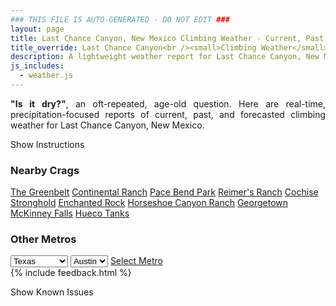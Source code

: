```yaml
---
### THIS FILE IS AUTO-GENERATED - DO NOT EDIT ###
layout: page
title: Last Chance Canyon, New Mexico Climbing Weather - Current, Past, and Forecasted Report
title_override: Last Chance Canyon<br /><small>Climbing Weather</small>
description: A lightweight weather report for Last Chance Canyon, New Mexico. Optimized for slow internet connections.
js_includes:
  - weather.js
---
```


<section class="measure center lh-copy f5-ns f6 ph2 mv4" style="text-align: justify;">
<strong>"Is it dry?"</strong>, an oft-repeated, age-old question. Here are real-time,
precipitation-focused reports of current, past, and forecasted climbing weather for Last Chance Canyon, New Mexico.
</section>

<p id="settings-toggle" class="mw5 b center tc hover-light-red black-70 pointer">Show Instructions</p>
<section id="settings" class="overflow-hidden" style="display:none;">
    <div class="mv2 ph2 center">
        <div class="fn f6 tc pv2">
            <p class="measure lh-copy center"><strong>Show/hide hourly forecasts</strong> by clicking the desired day.</p>
            <hr class="mw5 p0 mv2 o-60 b0 bt b--light-red light-red bg-light-red">
            <p class="measure lh-copy center"><strong>Current and Past conditions</strong> are measured by the nearest weather station. <strong>Forecast conditions</strong> are calculated and polled separately.</p>
            <hr class="mw5 p0 mv2 o-60 b0 bt b--light-red light-red bg-light-red">
            <p class="measure lh-copy center"><strong>Having issues?</strong> Try <a id="clear-cache" class="no-underline relative fancy-link light-red hover-light-red" href="#">clearing the local cache</a>.</p>
            <hr class="mw5 p0 mv2 o-60 b0 bt b--light-red light-red bg-light-red">
            <p class="measure lh-copy center">Weather data sourced from <a class="no-underline fancy-link relative light-red" target="_blank" href="https://www.weather.gov/documentation/services-web-api">weather.gov</a>.</p>
        </div>
    </div>
</section>
<section id="weather" data-crag="last-chance-canyon-new-mexico" class="mv4-ns mv3 ph2 center"></section>
<section id="nearby" class="tc lh-copy">
  <h3>Nearby Crags</h3>
<a class="nowrap no-underline fancy-link relative light-red mh3" href="/crags/the-greenbelt-texas-weather.html">The Greenbelt</a>
<a class="nowrap no-underline fancy-link relative light-red mh3" href="/crags/continental-ranch-texas-weather.html">Continental Ranch</a>
<a class="nowrap no-underline fancy-link relative light-red mh3" href="/crags/pace-bend-park-texas-weather.html">Pace Bend Park</a>
<a class="nowrap no-underline fancy-link relative light-red mh3" href="/crags/reimers-ranch-texas-weather.html">Reimer's Ranch</a>
<a class="nowrap no-underline fancy-link relative light-red mh3" href="/crags/cochise-stronghold-arizona-weather.html">Cochise Stronghold</a>
<a class="nowrap no-underline fancy-link relative light-red mh3" href="/crags/enchanted-rock-texas-weather.html">Enchanted Rock</a>
<a class="nowrap no-underline fancy-link relative light-red mh3" href="/crags/horseshoe-canyon-ranch-arkansas-weather.html">Horseshoe Canyon Ranch</a>
<a class="nowrap no-underline fancy-link relative light-red mh3" href="/crags/georgetown-texas-weather.html">Georgetown</a>
<a class="nowrap no-underline fancy-link relative light-red mh3" href="/crags/mckinney-falls-texas-weather.html">McKinney Falls</a>
<a class="nowrap no-underline fancy-link relative light-red mh3" href="/crags/hueco-tanks-texas-weather.html">Hueco Tanks</a>
</section>
<section id="nearby" class="tc lh-copy">
  <h3>Other Metros</h3>
  <select class="ma1 bg-near-white pa2" id="stateSel">
    <option value="Texas" selected>Texas</option>
    <option value="Washington">Washington</option>
    <option value="Colorado">Colorado</option>
    <option value="Tennessee">Tennessee</option>
    <option value="Utah">Utah</option>
    <option value="California">California</option>
  </select>
  <select class="ma1 bg-near-white pa2" id="citySel">
    <option value="Austin" selected>Austin</option>
  </select>
  <a id="selectMetro" class="f6 link dim ph3 pv2 ma1 dib white bg-light-red" href="/crags/austin-texas-weather.html">Select Metro</a>
  <script>
    var states = [];
    states["Texas"] = "Austin"
    states["Washington"] = "Seattle"
    states["Colorado"] = "Denver"
    states["Tennessee"] = "Nashville"
    states["Utah"] = "Salt Lake City"
    states["California"] = "San Francisco|Los Angeles"
  </script>
</section>
{% include feedback.html %}
<p id="issues-toggle" class="mw5 b center tc hover-light-red black-70 pointer">Show Known Issues</p>
<section id="issues" class="overflow-hidden tc f6">
</section>

<script>
  var weekly_MAF_16_149 = {"updated":"2021-06-16T07:12:54+00:00","units":"us","forecastGenerator":"BaselineForecastGenerator","generatedAt":"2021-06-16T08:46:06+00:00","updateTime":"2021-06-16T07:12:54+00:00","validTimes":"2021-06-16T01:00:00+00:00/P8DT6H","elevation":{"value":1432.8648,"unitCode":"unit:m"},"periods":[{"number":1,"name":"Overnight","startTime":"2021-06-16T02:00:00-06:00","endTime":"2021-06-16T06:00:00-06:00","isDaytime":false,"temperature":69,"temperatureUnit":"F","temperatureTrend":null,"windSpeed":"3 to 7 mph","windDirection":"SE","icon":"https://api.weather.gov/icons/land/night/few?size=medium","shortForecast":"Mostly Clear","detailedForecast":"Mostly clear, with a low around 69. Southeast wind 3 to 7 mph."},{"number":2,"name":"Wednesday","startTime":"2021-06-16T06:00:00-06:00","endTime":"2021-06-16T18:00:00-06:00","isDaytime":true,"temperature":94,"temperatureUnit":"F","temperatureTrend":null,"windSpeed":"5 to 15 mph","windDirection":"ENE","icon":"https://api.weather.gov/icons/land/day/skc?size=medium","shortForecast":"Sunny","detailedForecast":"Sunny, with a high near 94. East northeast wind 5 to 15 mph, with gusts as high as 21 mph."},{"number":3,"name":"Wednesday Night","startTime":"2021-06-16T18:00:00-06:00","endTime":"2021-06-17T06:00:00-06:00","isDaytime":false,"temperature":68,"temperatureUnit":"F","temperatureTrend":null,"windSpeed":"8 to 15 mph","windDirection":"E","icon":"https://api.weather.gov/icons/land/night/few?size=medium","shortForecast":"Mostly Clear","detailedForecast":"Mostly clear, with a low around 68. East wind 8 to 15 mph, with gusts as high as 21 mph."},{"number":4,"name":"Thursday","startTime":"2021-06-17T06:00:00-06:00","endTime":"2021-06-17T18:00:00-06:00","isDaytime":true,"temperature":94,"temperatureUnit":"F","temperatureTrend":null,"windSpeed":"6 to 15 mph","windDirection":"E","icon":"https://api.weather.gov/icons/land/day/skc?size=medium","shortForecast":"Sunny","detailedForecast":"Sunny, with a high near 94. East wind 6 to 15 mph, with gusts as high as 21 mph."},{"number":5,"name":"Thursday Night","startTime":"2021-06-17T18:00:00-06:00","endTime":"2021-06-18T06:00:00-06:00","isDaytime":false,"temperature":68,"temperatureUnit":"F","temperatureTrend":null,"windSpeed":"5 to 15 mph","windDirection":"ESE","icon":"https://api.weather.gov/icons/land/night/skc?size=medium","shortForecast":"Clear","detailedForecast":"Clear, with a low around 68. East southeast wind 5 to 15 mph, with gusts as high as 21 mph."},{"number":6,"name":"Friday","startTime":"2021-06-18T06:00:00-06:00","endTime":"2021-06-18T18:00:00-06:00","isDaytime":true,"temperature":97,"temperatureUnit":"F","temperatureTrend":null,"windSpeed":"6 to 13 mph","windDirection":"SSE","icon":"https://api.weather.gov/icons/land/day/skc?size=medium","shortForecast":"Sunny","detailedForecast":"Sunny, with a high near 97. South southeast wind 6 to 13 mph, with gusts as high as 18 mph."},{"number":7,"name":"Friday Night","startTime":"2021-06-18T18:00:00-06:00","endTime":"2021-06-19T06:00:00-06:00","isDaytime":false,"temperature":69,"temperatureUnit":"F","temperatureTrend":null,"windSpeed":"13 mph","windDirection":"SSE","icon":"https://api.weather.gov/icons/land/night/skc?size=medium","shortForecast":"Clear","detailedForecast":"Clear, with a low around 69. South southeast wind around 13 mph, with gusts as high as 18 mph."},{"number":8,"name":"Saturday","startTime":"2021-06-19T06:00:00-06:00","endTime":"2021-06-19T18:00:00-06:00","isDaytime":true,"temperature":97,"temperatureUnit":"F","temperatureTrend":null,"windSpeed":"9 to 13 mph","windDirection":"S","icon":"https://api.weather.gov/icons/land/day/skc?size=medium","shortForecast":"Sunny","detailedForecast":"Sunny, with a high near 97. South wind 9 to 13 mph."},{"number":9,"name":"Saturday Night","startTime":"2021-06-19T18:00:00-06:00","endTime":"2021-06-20T06:00:00-06:00","isDaytime":false,"temperature":72,"temperatureUnit":"F","temperatureTrend":null,"windSpeed":"6 to 12 mph","windDirection":"SSE","icon":"https://api.weather.gov/icons/land/night/few?size=medium","shortForecast":"Mostly Clear","detailedForecast":"Mostly clear, with a low around 72. South southeast wind 6 to 12 mph."},{"number":10,"name":"Sunday","startTime":"2021-06-20T06:00:00-06:00","endTime":"2021-06-20T18:00:00-06:00","isDaytime":true,"temperature":102,"temperatureUnit":"F","temperatureTrend":null,"windSpeed":"6 to 12 mph","windDirection":"WSW","icon":"https://api.weather.gov/icons/land/day/hot?size=medium","shortForecast":"Sunny","detailedForecast":"Sunny, with a high near 102."},{"number":11,"name":"Sunday Night","startTime":"2021-06-20T18:00:00-06:00","endTime":"2021-06-21T06:00:00-06:00","isDaytime":false,"temperature":73,"temperatureUnit":"F","temperatureTrend":null,"windSpeed":"7 to 12 mph","windDirection":"W","icon":"https://api.weather.gov/icons/land/night/sct?size=medium","shortForecast":"Partly Cloudy","detailedForecast":"Partly cloudy, with a low around 73."},{"number":12,"name":"Monday","startTime":"2021-06-21T06:00:00-06:00","endTime":"2021-06-21T18:00:00-06:00","isDaytime":true,"temperature":98,"temperatureUnit":"F","temperatureTrend":null,"windSpeed":"8 to 13 mph","windDirection":"NNE","icon":"https://api.weather.gov/icons/land/day/few?size=medium","shortForecast":"Sunny","detailedForecast":"Sunny, with a high near 98."},{"number":13,"name":"Monday Night","startTime":"2021-06-21T18:00:00-06:00","endTime":"2021-06-22T06:00:00-06:00","isDaytime":false,"temperature":70,"temperatureUnit":"F","temperatureTrend":null,"windSpeed":"8 to 13 mph","windDirection":"E","icon":"https://api.weather.gov/icons/land/night/tsra_hi,20?size=medium","shortForecast":"Slight Chance Showers And Thunderstorms","detailedForecast":"A slight chance of showers and thunderstorms. Partly cloudy, with a low around 70. Chance of precipitation is 20%."},{"number":14,"name":"Tuesday","startTime":"2021-06-22T06:00:00-06:00","endTime":"2021-06-22T18:00:00-06:00","isDaytime":true,"temperature":94,"temperatureUnit":"F","temperatureTrend":null,"windSpeed":"6 to 10 mph","windDirection":"ESE","icon":"https://api.weather.gov/icons/land/day/sct/tsra_hi,20?size=medium","shortForecast":"Mostly Sunny then Slight Chance Showers And Thunderstorms","detailedForecast":"A slight chance of showers and thunderstorms after noon. Mostly sunny, with a high near 94. Chance of precipitation is 20%."}]}
  var hourly_MAF_16_149 = {"@context":["https://geojson.org/geojson-ld/geojson-context.jsonld",{"@version":"1.1","wx":"https://api.weather.gov/ontology#","geo":"http://www.opengis.net/ont/geosparql#","unit":"http://codes.wmo.int/common/unit/","@vocab":"https://api.weather.gov/ontology#"}],"type":"Feature","geometry":{"type":"Polygon","coordinates":[[[-104.959325,32.2429823],[-104.9573598,32.2203925],[-104.93070320000001,32.222049600000005],[-104.93266310000001,32.244639600000006],[-104.959325,32.2429823]]]},"properties":{"updated":"2021-06-16T07:12:54+00:00","units":"us","forecastGenerator":"HourlyForecastGenerator","generatedAt":"2021-06-16T08:46:07+00:00","updateTime":"2021-06-16T07:12:54+00:00","validTimes":"2021-06-16T01:00:00+00:00/P8DT6H","elevation":{"value":1432.8648,"unitCode":"unit:m"},"periods":[{"number":1,"name":"","startTime":"2021-06-16T02:00:00-06:00","endTime":"2021-06-16T03:00:00-06:00","isDaytime":false,"temperature":73,"temperatureUnit":"F","temperatureTrend":null,"windSpeed":"7 mph","windDirection":"SE","icon":"https://api.weather.gov/icons/land/night/few?size=small","shortForecast":"Mostly Clear","detailedForecast":""},{"number":2,"name":"","startTime":"2021-06-16T03:00:00-06:00","endTime":"2021-06-16T04:00:00-06:00","isDaytime":false,"temperature":72,"temperatureUnit":"F","temperatureTrend":null,"windSpeed":"6 mph","windDirection":"SE","icon":"https://api.weather.gov/icons/land/night/skc?size=small","shortForecast":"Clear","detailedForecast":""},{"number":3,"name":"","startTime":"2021-06-16T04:00:00-06:00","endTime":"2021-06-16T05:00:00-06:00","isDaytime":false,"temperature":71,"temperatureUnit":"F","temperatureTrend":null,"windSpeed":"6 mph","windDirection":"SE","icon":"https://api.weather.gov/icons/land/night/few?size=small","shortForecast":"Mostly Clear","detailedForecast":""},{"number":4,"name":"","startTime":"2021-06-16T05:00:00-06:00","endTime":"2021-06-16T06:00:00-06:00","isDaytime":false,"temperature":70,"temperatureUnit":"F","temperatureTrend":null,"windSpeed":"3 mph","windDirection":"SSE","icon":"https://api.weather.gov/icons/land/night/skc?size=small","shortForecast":"Clear","detailedForecast":""},{"number":5,"name":"","startTime":"2021-06-16T06:00:00-06:00","endTime":"2021-06-16T07:00:00-06:00","isDaytime":true,"temperature":69,"temperatureUnit":"F","temperatureTrend":null,"windSpeed":"8 mph","windDirection":"ESE","icon":"https://api.weather.gov/icons/land/day/skc?size=small","shortForecast":"Sunny","detailedForecast":""},{"number":6,"name":"","startTime":"2021-06-16T07:00:00-06:00","endTime":"2021-06-16T08:00:00-06:00","isDaytime":true,"temperature":72,"temperatureUnit":"F","temperatureTrend":null,"windSpeed":"7 mph","windDirection":"ESE","icon":"https://api.weather.gov/icons/land/day/skc?size=small","shortForecast":"Sunny","detailedForecast":""},{"number":7,"name":"","startTime":"2021-06-16T08:00:00-06:00","endTime":"2021-06-16T09:00:00-06:00","isDaytime":true,"temperature":79,"temperatureUnit":"F","temperatureTrend":null,"windSpeed":"5 mph","windDirection":"ESE","icon":"https://api.weather.gov/icons/land/day/skc?size=small","shortForecast":"Sunny","detailedForecast":""},{"number":8,"name":"","startTime":"2021-06-16T09:00:00-06:00","endTime":"2021-06-16T10:00:00-06:00","isDaytime":true,"temperature":82,"temperatureUnit":"F","temperatureTrend":null,"windSpeed":"5 mph","windDirection":"NE","icon":"https://api.weather.gov/icons/land/day/skc?size=small","shortForecast":"Sunny","detailedForecast":""},{"number":9,"name":"","startTime":"2021-06-16T10:00:00-06:00","endTime":"2021-06-16T11:00:00-06:00","isDaytime":true,"temperature":85,"temperatureUnit":"F","temperatureTrend":null,"windSpeed":"5 mph","windDirection":"NE","icon":"https://api.weather.gov/icons/land/day/skc?size=small","shortForecast":"Sunny","detailedForecast":""},{"number":10,"name":"","startTime":"2021-06-16T11:00:00-06:00","endTime":"2021-06-16T12:00:00-06:00","isDaytime":true,"temperature":87,"temperatureUnit":"F","temperatureTrend":null,"windSpeed":"7 mph","windDirection":"NE","icon":"https://api.weather.gov/icons/land/day/skc?size=small","shortForecast":"Sunny","detailedForecast":""},{"number":11,"name":"","startTime":"2021-06-16T12:00:00-06:00","endTime":"2021-06-16T13:00:00-06:00","isDaytime":true,"temperature":90,"temperatureUnit":"F","temperatureTrend":null,"windSpeed":"9 mph","windDirection":"E","icon":"https://api.weather.gov/icons/land/day/skc?size=small","shortForecast":"Sunny","detailedForecast":""},{"number":12,"name":"","startTime":"2021-06-16T13:00:00-06:00","endTime":"2021-06-16T14:00:00-06:00","isDaytime":true,"temperature":92,"temperatureUnit":"F","temperatureTrend":null,"windSpeed":"10 mph","windDirection":"E","icon":"https://api.weather.gov/icons/land/day/skc?size=small","shortForecast":"Sunny","detailedForecast":""},{"number":13,"name":"","startTime":"2021-06-16T14:00:00-06:00","endTime":"2021-06-16T15:00:00-06:00","isDaytime":true,"temperature":93,"temperatureUnit":"F","temperatureTrend":null,"windSpeed":"12 mph","windDirection":"E","icon":"https://api.weather.gov/icons/land/day/skc?size=small","shortForecast":"Sunny","detailedForecast":""},{"number":14,"name":"","startTime":"2021-06-16T15:00:00-06:00","endTime":"2021-06-16T16:00:00-06:00","isDaytime":true,"temperature":94,"temperatureUnit":"F","temperatureTrend":null,"windSpeed":"13 mph","windDirection":"E","icon":"https://api.weather.gov/icons/land/day/skc?size=small","shortForecast":"Sunny","detailedForecast":""},{"number":15,"name":"","startTime":"2021-06-16T16:00:00-06:00","endTime":"2021-06-16T17:00:00-06:00","isDaytime":true,"temperature":94,"temperatureUnit":"F","temperatureTrend":null,"windSpeed":"14 mph","windDirection":"E","icon":"https://api.weather.gov/icons/land/day/skc?size=small","shortForecast":"Sunny","detailedForecast":""},{"number":16,"name":"","startTime":"2021-06-16T17:00:00-06:00","endTime":"2021-06-16T18:00:00-06:00","isDaytime":true,"temperature":93,"temperatureUnit":"F","temperatureTrend":null,"windSpeed":"15 mph","windDirection":"E","icon":"https://api.weather.gov/icons/land/day/few?size=small","shortForecast":"Sunny","detailedForecast":""},{"number":17,"name":"","startTime":"2021-06-16T18:00:00-06:00","endTime":"2021-06-16T19:00:00-06:00","isDaytime":false,"temperature":92,"temperatureUnit":"F","temperatureTrend":null,"windSpeed":"15 mph","windDirection":"E","icon":"https://api.weather.gov/icons/land/night/few?size=small","shortForecast":"Mostly Clear","detailedForecast":""},{"number":18,"name":"","startTime":"2021-06-16T19:00:00-06:00","endTime":"2021-06-16T20:00:00-06:00","isDaytime":false,"temperature":89,"temperatureUnit":"F","temperatureTrend":null,"windSpeed":"15 mph","windDirection":"E","icon":"https://api.weather.gov/icons/land/night/few?size=small","shortForecast":"Mostly Clear","detailedForecast":""},{"number":19,"name":"","startTime":"2021-06-16T20:00:00-06:00","endTime":"2021-06-16T21:00:00-06:00","isDaytime":false,"temperature":85,"temperatureUnit":"F","temperatureTrend":null,"windSpeed":"13 mph","windDirection":"E","icon":"https://api.weather.gov/icons/land/night/few?size=small","shortForecast":"Mostly Clear","detailedForecast":""},{"number":20,"name":"","startTime":"2021-06-16T21:00:00-06:00","endTime":"2021-06-16T22:00:00-06:00","isDaytime":false,"temperature":82,"temperatureUnit":"F","temperatureTrend":null,"windSpeed":"12 mph","windDirection":"E","icon":"https://api.weather.gov/icons/land/night/few?size=small","shortForecast":"Mostly Clear","detailedForecast":""},{"number":21,"name":"","startTime":"2021-06-16T22:00:00-06:00","endTime":"2021-06-16T23:00:00-06:00","isDaytime":false,"temperature":80,"temperatureUnit":"F","temperatureTrend":null,"windSpeed":"12 mph","windDirection":"E","icon":"https://api.weather.gov/icons/land/night/few?size=small","shortForecast":"Mostly Clear","detailedForecast":""},{"number":22,"name":"","startTime":"2021-06-16T23:00:00-06:00","endTime":"2021-06-17T00:00:00-06:00","isDaytime":false,"temperature":79,"temperatureUnit":"F","temperatureTrend":null,"windSpeed":"12 mph","windDirection":"E","icon":"https://api.weather.gov/icons/land/night/few?size=small","shortForecast":"Mostly Clear","detailedForecast":""},{"number":23,"name":"","startTime":"2021-06-17T00:00:00-06:00","endTime":"2021-06-17T01:00:00-06:00","isDaytime":false,"temperature":77,"temperatureUnit":"F","temperatureTrend":null,"windSpeed":"12 mph","windDirection":"E","icon":"https://api.weather.gov/icons/land/night/skc?size=small","shortForecast":"Clear","detailedForecast":""},{"number":24,"name":"","startTime":"2021-06-17T01:00:00-06:00","endTime":"2021-06-17T02:00:00-06:00","isDaytime":false,"temperature":74,"temperatureUnit":"F","temperatureTrend":null,"windSpeed":"10 mph","windDirection":"E","icon":"https://api.weather.gov/icons/land/night/skc?size=small","shortForecast":"Clear","detailedForecast":""},{"number":25,"name":"","startTime":"2021-06-17T02:00:00-06:00","endTime":"2021-06-17T03:00:00-06:00","isDaytime":false,"temperature":73,"temperatureUnit":"F","temperatureTrend":null,"windSpeed":"9 mph","windDirection":"E","icon":"https://api.weather.gov/icons/land/night/skc?size=small","shortForecast":"Clear","detailedForecast":""},{"number":26,"name":"","startTime":"2021-06-17T03:00:00-06:00","endTime":"2021-06-17T04:00:00-06:00","isDaytime":false,"temperature":71,"temperatureUnit":"F","temperatureTrend":null,"windSpeed":"8 mph","windDirection":"E","icon":"https://api.weather.gov/icons/land/night/skc?size=small","shortForecast":"Clear","detailedForecast":""},{"number":27,"name":"","startTime":"2021-06-17T04:00:00-06:00","endTime":"2021-06-17T05:00:00-06:00","isDaytime":false,"temperature":70,"temperatureUnit":"F","temperatureTrend":null,"windSpeed":"8 mph","windDirection":"E","icon":"https://api.weather.gov/icons/land/night/skc?size=small","shortForecast":"Clear","detailedForecast":""},{"number":28,"name":"","startTime":"2021-06-17T05:00:00-06:00","endTime":"2021-06-17T06:00:00-06:00","isDaytime":false,"temperature":69,"temperatureUnit":"F","temperatureTrend":null,"windSpeed":"8 mph","windDirection":"ESE","icon":"https://api.weather.gov/icons/land/night/skc?size=small","shortForecast":"Clear","detailedForecast":""},{"number":29,"name":"","startTime":"2021-06-17T06:00:00-06:00","endTime":"2021-06-17T07:00:00-06:00","isDaytime":true,"temperature":68,"temperatureUnit":"F","temperatureTrend":null,"windSpeed":"9 mph","windDirection":"ESE","icon":"https://api.weather.gov/icons/land/day/skc?size=small","shortForecast":"Sunny","detailedForecast":""},{"number":30,"name":"","startTime":"2021-06-17T07:00:00-06:00","endTime":"2021-06-17T08:00:00-06:00","isDaytime":true,"temperature":70,"temperatureUnit":"F","temperatureTrend":null,"windSpeed":"7 mph","windDirection":"E","icon":"https://api.weather.gov/icons/land/day/skc?size=small","shortForecast":"Sunny","detailedForecast":""},{"number":31,"name":"","startTime":"2021-06-17T08:00:00-06:00","endTime":"2021-06-17T09:00:00-06:00","isDaytime":true,"temperature":76,"temperatureUnit":"F","temperatureTrend":null,"windSpeed":"6 mph","windDirection":"ESE","icon":"https://api.weather.gov/icons/land/day/skc?size=small","shortForecast":"Sunny","detailedForecast":""},{"number":32,"name":"","startTime":"2021-06-17T09:00:00-06:00","endTime":"2021-06-17T10:00:00-06:00","isDaytime":true,"temperature":80,"temperatureUnit":"F","temperatureTrend":null,"windSpeed":"6 mph","windDirection":"ENE","icon":"https://api.weather.gov/icons/land/day/skc?size=small","shortForecast":"Sunny","detailedForecast":""},{"number":33,"name":"","startTime":"2021-06-17T10:00:00-06:00","endTime":"2021-06-17T11:00:00-06:00","isDaytime":true,"temperature":83,"temperatureUnit":"F","temperatureTrend":null,"windSpeed":"7 mph","windDirection":"ENE","icon":"https://api.weather.gov/icons/land/day/skc?size=small","shortForecast":"Sunny","detailedForecast":""},{"number":34,"name":"","startTime":"2021-06-17T11:00:00-06:00","endTime":"2021-06-17T12:00:00-06:00","isDaytime":true,"temperature":86,"temperatureUnit":"F","temperatureTrend":null,"windSpeed":"7 mph","windDirection":"ESE","icon":"https://api.weather.gov/icons/land/day/skc?size=small","shortForecast":"Sunny","detailedForecast":""},{"number":35,"name":"","startTime":"2021-06-17T12:00:00-06:00","endTime":"2021-06-17T13:00:00-06:00","isDaytime":true,"temperature":89,"temperatureUnit":"F","temperatureTrend":null,"windSpeed":"10 mph","windDirection":"ESE","icon":"https://api.weather.gov/icons/land/day/skc?size=small","shortForecast":"Sunny","detailedForecast":""},{"number":36,"name":"","startTime":"2021-06-17T13:00:00-06:00","endTime":"2021-06-17T14:00:00-06:00","isDaytime":true,"temperature":91,"temperatureUnit":"F","temperatureTrend":null,"windSpeed":"12 mph","windDirection":"ESE","icon":"https://api.weather.gov/icons/land/day/skc?size=small","shortForecast":"Sunny","detailedForecast":""},{"number":37,"name":"","startTime":"2021-06-17T14:00:00-06:00","endTime":"2021-06-17T15:00:00-06:00","isDaytime":true,"temperature":93,"temperatureUnit":"F","temperatureTrend":null,"windSpeed":"13 mph","windDirection":"ESE","icon":"https://api.weather.gov/icons/land/day/skc?size=small","shortForecast":"Sunny","detailedForecast":""},{"number":38,"name":"","startTime":"2021-06-17T15:00:00-06:00","endTime":"2021-06-17T16:00:00-06:00","isDaytime":true,"temperature":94,"temperatureUnit":"F","temperatureTrend":null,"windSpeed":"14 mph","windDirection":"ESE","icon":"https://api.weather.gov/icons/land/day/skc?size=small","shortForecast":"Sunny","detailedForecast":""},{"number":39,"name":"","startTime":"2021-06-17T16:00:00-06:00","endTime":"2021-06-17T17:00:00-06:00","isDaytime":true,"temperature":94,"temperatureUnit":"F","temperatureTrend":null,"windSpeed":"14 mph","windDirection":"ESE","icon":"https://api.weather.gov/icons/land/day/skc?size=small","shortForecast":"Sunny","detailedForecast":""},{"number":40,"name":"","startTime":"2021-06-17T17:00:00-06:00","endTime":"2021-06-17T18:00:00-06:00","isDaytime":true,"temperature":93,"temperatureUnit":"F","temperatureTrend":null,"windSpeed":"15 mph","windDirection":"ESE","icon":"https://api.weather.gov/icons/land/day/skc?size=small","shortForecast":"Sunny","detailedForecast":""},{"number":41,"name":"","startTime":"2021-06-17T18:00:00-06:00","endTime":"2021-06-17T19:00:00-06:00","isDaytime":false,"temperature":92,"temperatureUnit":"F","temperatureTrend":null,"windSpeed":"15 mph","windDirection":"ESE","icon":"https://api.weather.gov/icons/land/night/skc?size=small","shortForecast":"Clear","detailedForecast":""},{"number":42,"name":"","startTime":"2021-06-17T19:00:00-06:00","endTime":"2021-06-17T20:00:00-06:00","isDaytime":false,"temperature":88,"temperatureUnit":"F","temperatureTrend":null,"windSpeed":"14 mph","windDirection":"ESE","icon":"https://api.weather.gov/icons/land/night/skc?size=small","shortForecast":"Clear","detailedForecast":""},{"number":43,"name":"","startTime":"2021-06-17T20:00:00-06:00","endTime":"2021-06-17T21:00:00-06:00","isDaytime":false,"temperature":84,"temperatureUnit":"F","temperatureTrend":null,"windSpeed":"13 mph","windDirection":"E","icon":"https://api.weather.gov/icons/land/night/few?size=small","shortForecast":"Mostly Clear","detailedForecast":""},{"number":44,"name":"","startTime":"2021-06-17T21:00:00-06:00","endTime":"2021-06-17T22:00:00-06:00","isDaytime":false,"temperature":81,"temperatureUnit":"F","temperatureTrend":null,"windSpeed":"13 mph","windDirection":"E","icon":"https://api.weather.gov/icons/land/night/skc?size=small","shortForecast":"Clear","detailedForecast":""},{"number":45,"name":"","startTime":"2021-06-17T22:00:00-06:00","endTime":"2021-06-17T23:00:00-06:00","isDaytime":false,"temperature":79,"temperatureUnit":"F","temperatureTrend":null,"windSpeed":"13 mph","windDirection":"E","icon":"https://api.weather.gov/icons/land/night/skc?size=small","shortForecast":"Clear","detailedForecast":""},{"number":46,"name":"","startTime":"2021-06-17T23:00:00-06:00","endTime":"2021-06-18T00:00:00-06:00","isDaytime":false,"temperature":78,"temperatureUnit":"F","temperatureTrend":null,"windSpeed":"13 mph","windDirection":"E","icon":"https://api.weather.gov/icons/land/night/skc?size=small","shortForecast":"Clear","detailedForecast":""},{"number":47,"name":"","startTime":"2021-06-18T00:00:00-06:00","endTime":"2021-06-18T01:00:00-06:00","isDaytime":false,"temperature":77,"temperatureUnit":"F","temperatureTrend":null,"windSpeed":"14 mph","windDirection":"E","icon":"https://api.weather.gov/icons/land/night/skc?size=small","shortForecast":"Clear","detailedForecast":""},{"number":48,"name":"","startTime":"2021-06-18T01:00:00-06:00","endTime":"2021-06-18T02:00:00-06:00","isDaytime":false,"temperature":76,"temperatureUnit":"F","temperatureTrend":null,"windSpeed":"14 mph","windDirection":"E","icon":"https://api.weather.gov/icons/land/night/skc?size=small","shortForecast":"Clear","detailedForecast":""},{"number":49,"name":"","startTime":"2021-06-18T02:00:00-06:00","endTime":"2021-06-18T03:00:00-06:00","isDaytime":false,"temperature":74,"temperatureUnit":"F","temperatureTrend":null,"windSpeed":"13 mph","windDirection":"E","icon":"https://api.weather.gov/icons/land/night/skc?size=small","shortForecast":"Clear","detailedForecast":""},{"number":50,"name":"","startTime":"2021-06-18T03:00:00-06:00","endTime":"2021-06-18T04:00:00-06:00","isDaytime":false,"temperature":71,"temperatureUnit":"F","temperatureTrend":null,"windSpeed":"10 mph","windDirection":"E","icon":"https://api.weather.gov/icons/land/night/skc?size=small","shortForecast":"Clear","detailedForecast":""},{"number":51,"name":"","startTime":"2021-06-18T04:00:00-06:00","endTime":"2021-06-18T05:00:00-06:00","isDaytime":false,"temperature":69,"temperatureUnit":"F","temperatureTrend":null,"windSpeed":"6 mph","windDirection":"ESE","icon":"https://api.weather.gov/icons/land/night/skc?size=small","shortForecast":"Clear","detailedForecast":""},{"number":52,"name":"","startTime":"2021-06-18T05:00:00-06:00","endTime":"2021-06-18T06:00:00-06:00","isDaytime":false,"temperature":68,"temperatureUnit":"F","temperatureTrend":null,"windSpeed":"5 mph","windDirection":"S","icon":"https://api.weather.gov/icons/land/night/skc?size=small","shortForecast":"Clear","detailedForecast":""},{"number":53,"name":"","startTime":"2021-06-18T06:00:00-06:00","endTime":"2021-06-18T07:00:00-06:00","isDaytime":true,"temperature":69,"temperatureUnit":"F","temperatureTrend":null,"windSpeed":"9 mph","windDirection":"SW","icon":"https://api.weather.gov/icons/land/day/skc?size=small","shortForecast":"Sunny","detailedForecast":""},{"number":54,"name":"","startTime":"2021-06-18T07:00:00-06:00","endTime":"2021-06-18T08:00:00-06:00","isDaytime":true,"temperature":71,"temperatureUnit":"F","temperatureTrend":null,"windSpeed":"12 mph","windDirection":"SW","icon":"https://api.weather.gov/icons/land/day/skc?size=small","shortForecast":"Sunny","detailedForecast":""},{"number":55,"name":"","startTime":"2021-06-18T08:00:00-06:00","endTime":"2021-06-18T09:00:00-06:00","isDaytime":true,"temperature":76,"temperatureUnit":"F","temperatureTrend":null,"windSpeed":"10 mph","windDirection":"SW","icon":"https://api.weather.gov/icons/land/day/skc?size=small","shortForecast":"Sunny","detailedForecast":""},{"number":56,"name":"","startTime":"2021-06-18T09:00:00-06:00","endTime":"2021-06-18T10:00:00-06:00","isDaytime":true,"temperature":80,"temperatureUnit":"F","temperatureTrend":null,"windSpeed":"9 mph","windDirection":"SSW","icon":"https://api.weather.gov/icons/land/day/skc?size=small","shortForecast":"Sunny","detailedForecast":""},{"number":57,"name":"","startTime":"2021-06-18T10:00:00-06:00","endTime":"2021-06-18T11:00:00-06:00","isDaytime":true,"temperature":84,"temperatureUnit":"F","temperatureTrend":null,"windSpeed":"6 mph","windDirection":"S","icon":"https://api.weather.gov/icons/land/day/skc?size=small","shortForecast":"Sunny","detailedForecast":""},{"number":58,"name":"","startTime":"2021-06-18T11:00:00-06:00","endTime":"2021-06-18T12:00:00-06:00","isDaytime":true,"temperature":88,"temperatureUnit":"F","temperatureTrend":null,"windSpeed":"6 mph","windDirection":"SE","icon":"https://api.weather.gov/icons/land/day/skc?size=small","shortForecast":"Sunny","detailedForecast":""},{"number":59,"name":"","startTime":"2021-06-18T12:00:00-06:00","endTime":"2021-06-18T13:00:00-06:00","isDaytime":true,"temperature":90,"temperatureUnit":"F","temperatureTrend":null,"windSpeed":"8 mph","windDirection":"ESE","icon":"https://api.weather.gov/icons/land/day/skc?size=small","shortForecast":"Sunny","detailedForecast":""},{"number":60,"name":"","startTime":"2021-06-18T13:00:00-06:00","endTime":"2021-06-18T14:00:00-06:00","isDaytime":true,"temperature":93,"temperatureUnit":"F","temperatureTrend":null,"windSpeed":"10 mph","windDirection":"E","icon":"https://api.weather.gov/icons/land/day/skc?size=small","shortForecast":"Sunny","detailedForecast":""},{"number":61,"name":"","startTime":"2021-06-18T14:00:00-06:00","endTime":"2021-06-18T15:00:00-06:00","isDaytime":true,"temperature":95,"temperatureUnit":"F","temperatureTrend":null,"windSpeed":"12 mph","windDirection":"E","icon":"https://api.weather.gov/icons/land/day/skc?size=small","shortForecast":"Sunny","detailedForecast":""},{"number":62,"name":"","startTime":"2021-06-18T15:00:00-06:00","endTime":"2021-06-18T16:00:00-06:00","isDaytime":true,"temperature":96,"temperatureUnit":"F","temperatureTrend":null,"windSpeed":"13 mph","windDirection":"E","icon":"https://api.weather.gov/icons/land/day/skc?size=small","shortForecast":"Sunny","detailedForecast":""},{"number":63,"name":"","startTime":"2021-06-18T16:00:00-06:00","endTime":"2021-06-18T17:00:00-06:00","isDaytime":true,"temperature":97,"temperatureUnit":"F","temperatureTrend":null,"windSpeed":"13 mph","windDirection":"E","icon":"https://api.weather.gov/icons/land/day/skc?size=small","shortForecast":"Sunny","detailedForecast":""},{"number":64,"name":"","startTime":"2021-06-18T17:00:00-06:00","endTime":"2021-06-18T18:00:00-06:00","isDaytime":true,"temperature":96,"temperatureUnit":"F","temperatureTrend":null,"windSpeed":"13 mph","windDirection":"ESE","icon":"https://api.weather.gov/icons/land/day/skc?size=small","shortForecast":"Sunny","detailedForecast":""},{"number":65,"name":"","startTime":"2021-06-18T18:00:00-06:00","endTime":"2021-06-18T19:00:00-06:00","isDaytime":false,"temperature":94,"temperatureUnit":"F","temperatureTrend":null,"windSpeed":"13 mph","windDirection":"ESE","icon":"https://api.weather.gov/icons/land/night/skc?size=small","shortForecast":"Clear","detailedForecast":""},{"number":66,"name":"","startTime":"2021-06-18T19:00:00-06:00","endTime":"2021-06-18T20:00:00-06:00","isDaytime":false,"temperature":91,"temperatureUnit":"F","temperatureTrend":null,"windSpeed":"13 mph","windDirection":"ESE","icon":"https://api.weather.gov/icons/land/night/skc?size=small","shortForecast":"Clear","detailedForecast":""},{"number":67,"name":"","startTime":"2021-06-18T20:00:00-06:00","endTime":"2021-06-18T21:00:00-06:00","isDaytime":false,"temperature":87,"temperatureUnit":"F","temperatureTrend":null,"windSpeed":"12 mph","windDirection":"ESE","icon":"https://api.weather.gov/icons/land/night/skc?size=small","shortForecast":"Clear","detailedForecast":""},{"number":68,"name":"","startTime":"2021-06-18T21:00:00-06:00","endTime":"2021-06-18T22:00:00-06:00","isDaytime":false,"temperature":84,"temperatureUnit":"F","temperatureTrend":null,"windSpeed":"12 mph","windDirection":"SE","icon":"https://api.weather.gov/icons/land/night/few?size=small","shortForecast":"Mostly Clear","detailedForecast":""},{"number":69,"name":"","startTime":"2021-06-18T22:00:00-06:00","endTime":"2021-06-18T23:00:00-06:00","isDaytime":false,"temperature":82,"temperatureUnit":"F","temperatureTrend":null,"windSpeed":"12 mph","windDirection":"SE","icon":"https://api.weather.gov/icons/land/night/skc?size=small","shortForecast":"Clear","detailedForecast":""},{"number":70,"name":"","startTime":"2021-06-18T23:00:00-06:00","endTime":"2021-06-19T00:00:00-06:00","isDaytime":false,"temperature":81,"temperatureUnit":"F","temperatureTrend":null,"windSpeed":"13 mph","windDirection":"SE","icon":"https://api.weather.gov/icons/land/night/skc?size=small","shortForecast":"Clear","detailedForecast":""},{"number":71,"name":"","startTime":"2021-06-19T00:00:00-06:00","endTime":"2021-06-19T01:00:00-06:00","isDaytime":false,"temperature":80,"temperatureUnit":"F","temperatureTrend":null,"windSpeed":"13 mph","windDirection":"SSE","icon":"https://api.weather.gov/icons/land/night/skc?size=small","shortForecast":"Clear","detailedForecast":""},{"number":72,"name":"","startTime":"2021-06-19T01:00:00-06:00","endTime":"2021-06-19T02:00:00-06:00","isDaytime":false,"temperature":78,"temperatureUnit":"F","temperatureTrend":null,"windSpeed":"12 mph","windDirection":"SSE","icon":"https://api.weather.gov/icons/land/night/skc?size=small","shortForecast":"Clear","detailedForecast":""},{"number":73,"name":"","startTime":"2021-06-19T02:00:00-06:00","endTime":"2021-06-19T03:00:00-06:00","isDaytime":false,"temperature":75,"temperatureUnit":"F","temperatureTrend":null,"windSpeed":"12 mph","windDirection":"SSE","icon":"https://api.weather.gov/icons/land/night/skc?size=small","shortForecast":"Clear","detailedForecast":""},{"number":74,"name":"","startTime":"2021-06-19T03:00:00-06:00","endTime":"2021-06-19T04:00:00-06:00","isDaytime":false,"temperature":73,"temperatureUnit":"F","temperatureTrend":null,"windSpeed":"12 mph","windDirection":"S","icon":"https://api.weather.gov/icons/land/night/skc?size=small","shortForecast":"Clear","detailedForecast":""},{"number":75,"name":"","startTime":"2021-06-19T04:00:00-06:00","endTime":"2021-06-19T05:00:00-06:00","isDaytime":false,"temperature":70,"temperatureUnit":"F","temperatureTrend":null,"windSpeed":"12 mph","windDirection":"S","icon":"https://api.weather.gov/icons/land/night/skc?size=small","shortForecast":"Clear","detailedForecast":""},{"number":76,"name":"","startTime":"2021-06-19T05:00:00-06:00","endTime":"2021-06-19T06:00:00-06:00","isDaytime":false,"temperature":69,"temperatureUnit":"F","temperatureTrend":null,"windSpeed":"12 mph","windDirection":"S","icon":"https://api.weather.gov/icons/land/night/skc?size=small","shortForecast":"Clear","detailedForecast":""},{"number":77,"name":"","startTime":"2021-06-19T06:00:00-06:00","endTime":"2021-06-19T07:00:00-06:00","isDaytime":true,"temperature":70,"temperatureUnit":"F","temperatureTrend":null,"windSpeed":"12 mph","windDirection":"SSW","icon":"https://api.weather.gov/icons/land/day/skc?size=small","shortForecast":"Sunny","detailedForecast":""},{"number":78,"name":"","startTime":"2021-06-19T07:00:00-06:00","endTime":"2021-06-19T08:00:00-06:00","isDaytime":true,"temperature":73,"temperatureUnit":"F","temperatureTrend":null,"windSpeed":"13 mph","windDirection":"SSW","icon":"https://api.weather.gov/icons/land/day/skc?size=small","shortForecast":"Sunny","detailedForecast":""},{"number":79,"name":"","startTime":"2021-06-19T08:00:00-06:00","endTime":"2021-06-19T09:00:00-06:00","isDaytime":true,"temperature":77,"temperatureUnit":"F","temperatureTrend":null,"windSpeed":"13 mph","windDirection":"SSW","icon":"https://api.weather.gov/icons/land/day/skc?size=small","shortForecast":"Sunny","detailedForecast":""},{"number":80,"name":"","startTime":"2021-06-19T09:00:00-06:00","endTime":"2021-06-19T10:00:00-06:00","isDaytime":true,"temperature":82,"temperatureUnit":"F","temperatureTrend":null,"windSpeed":"13 mph","windDirection":"S","icon":"https://api.weather.gov/icons/land/day/skc?size=small","shortForecast":"Sunny","detailedForecast":""},{"number":81,"name":"","startTime":"2021-06-19T10:00:00-06:00","endTime":"2021-06-19T11:00:00-06:00","isDaytime":true,"temperature":86,"temperatureUnit":"F","temperatureTrend":null,"windSpeed":"13 mph","windDirection":"S","icon":"https://api.weather.gov/icons/land/day/skc?size=small","shortForecast":"Sunny","detailedForecast":""},{"number":82,"name":"","startTime":"2021-06-19T11:00:00-06:00","endTime":"2021-06-19T12:00:00-06:00","isDaytime":true,"temperature":89,"temperatureUnit":"F","temperatureTrend":null,"windSpeed":"13 mph","windDirection":"S","icon":"https://api.weather.gov/icons/land/day/skc?size=small","shortForecast":"Sunny","detailedForecast":""},{"number":83,"name":"","startTime":"2021-06-19T12:00:00-06:00","endTime":"2021-06-19T13:00:00-06:00","isDaytime":true,"temperature":92,"temperatureUnit":"F","temperatureTrend":null,"windSpeed":"12 mph","windDirection":"S","icon":"https://api.weather.gov/icons/land/day/skc?size=small","shortForecast":"Sunny","detailedForecast":""},{"number":84,"name":"","startTime":"2021-06-19T13:00:00-06:00","endTime":"2021-06-19T14:00:00-06:00","isDaytime":true,"temperature":94,"temperatureUnit":"F","temperatureTrend":null,"windSpeed":"12 mph","windDirection":"SSE","icon":"https://api.weather.gov/icons/land/day/skc?size=small","shortForecast":"Sunny","detailedForecast":""},{"number":85,"name":"","startTime":"2021-06-19T14:00:00-06:00","endTime":"2021-06-19T15:00:00-06:00","isDaytime":true,"temperature":96,"temperatureUnit":"F","temperatureTrend":null,"windSpeed":"10 mph","windDirection":"SSE","icon":"https://api.weather.gov/icons/land/day/skc?size=small","shortForecast":"Sunny","detailedForecast":""},{"number":86,"name":"","startTime":"2021-06-19T15:00:00-06:00","endTime":"2021-06-19T16:00:00-06:00","isDaytime":true,"temperature":97,"temperatureUnit":"F","temperatureTrend":null,"windSpeed":"9 mph","windDirection":"SSE","icon":"https://api.weather.gov/icons/land/day/skc?size=small","shortForecast":"Sunny","detailedForecast":""},{"number":87,"name":"","startTime":"2021-06-19T16:00:00-06:00","endTime":"2021-06-19T17:00:00-06:00","isDaytime":true,"temperature":97,"temperatureUnit":"F","temperatureTrend":null,"windSpeed":"10 mph","windDirection":"SSE","icon":"https://api.weather.gov/icons/land/day/skc?size=small","shortForecast":"Sunny","detailedForecast":""},{"number":88,"name":"","startTime":"2021-06-19T17:00:00-06:00","endTime":"2021-06-19T18:00:00-06:00","isDaytime":true,"temperature":96,"temperatureUnit":"F","temperatureTrend":null,"windSpeed":"10 mph","windDirection":"SSE","icon":"https://api.weather.gov/icons/land/day/skc?size=small","shortForecast":"Sunny","detailedForecast":""},{"number":89,"name":"","startTime":"2021-06-19T18:00:00-06:00","endTime":"2021-06-19T19:00:00-06:00","isDaytime":false,"temperature":95,"temperatureUnit":"F","temperatureTrend":null,"windSpeed":"12 mph","windDirection":"SSE","icon":"https://api.weather.gov/icons/land/night/few?size=small","shortForecast":"Mostly Clear","detailedForecast":""},{"number":90,"name":"","startTime":"2021-06-19T19:00:00-06:00","endTime":"2021-06-19T20:00:00-06:00","isDaytime":false,"temperature":92,"temperatureUnit":"F","temperatureTrend":null,"windSpeed":"12 mph","windDirection":"SSE","icon":"https://api.weather.gov/icons/land/night/few?size=small","shortForecast":"Mostly Clear","detailedForecast":""},{"number":91,"name":"","startTime":"2021-06-19T20:00:00-06:00","endTime":"2021-06-19T21:00:00-06:00","isDaytime":false,"temperature":88,"temperatureUnit":"F","temperatureTrend":null,"windSpeed":"10 mph","windDirection":"SSE","icon":"https://api.weather.gov/icons/land/night/few?size=small","shortForecast":"Mostly Clear","detailedForecast":""},{"number":92,"name":"","startTime":"2021-06-19T21:00:00-06:00","endTime":"2021-06-19T22:00:00-06:00","isDaytime":false,"temperature":85,"temperatureUnit":"F","temperatureTrend":null,"windSpeed":"10 mph","windDirection":"SE","icon":"https://api.weather.gov/icons/land/night/few?size=small","shortForecast":"Mostly Clear","detailedForecast":""},{"number":93,"name":"","startTime":"2021-06-19T22:00:00-06:00","endTime":"2021-06-19T23:00:00-06:00","isDaytime":false,"temperature":83,"temperatureUnit":"F","temperatureTrend":null,"windSpeed":"10 mph","windDirection":"SE","icon":"https://api.weather.gov/icons/land/night/few?size=small","shortForecast":"Mostly Clear","detailedForecast":""},{"number":94,"name":"","startTime":"2021-06-19T23:00:00-06:00","endTime":"2021-06-20T00:00:00-06:00","isDaytime":false,"temperature":81,"temperatureUnit":"F","temperatureTrend":null,"windSpeed":"10 mph","windDirection":"SE","icon":"https://api.weather.gov/icons/land/night/few?size=small","shortForecast":"Mostly Clear","detailedForecast":""},{"number":95,"name":"","startTime":"2021-06-20T00:00:00-06:00","endTime":"2021-06-20T01:00:00-06:00","isDaytime":false,"temperature":79,"temperatureUnit":"F","temperatureTrend":null,"windSpeed":"10 mph","windDirection":"SE","icon":"https://api.weather.gov/icons/land/night/few?size=small","shortForecast":"Mostly Clear","detailedForecast":""},{"number":96,"name":"","startTime":"2021-06-20T01:00:00-06:00","endTime":"2021-06-20T02:00:00-06:00","isDaytime":false,"temperature":78,"temperatureUnit":"F","temperatureTrend":null,"windSpeed":"9 mph","windDirection":"SE","icon":"https://api.weather.gov/icons/land/night/few?size=small","shortForecast":"Mostly Clear","detailedForecast":""},{"number":97,"name":"","startTime":"2021-06-20T02:00:00-06:00","endTime":"2021-06-20T03:00:00-06:00","isDaytime":false,"temperature":76,"temperatureUnit":"F","temperatureTrend":null,"windSpeed":"9 mph","windDirection":"S","icon":"https://api.weather.gov/icons/land/night/few?size=small","shortForecast":"Mostly Clear","detailedForecast":""},{"number":98,"name":"","startTime":"2021-06-20T03:00:00-06:00","endTime":"2021-06-20T04:00:00-06:00","isDaytime":false,"temperature":75,"temperatureUnit":"F","temperatureTrend":null,"windSpeed":"8 mph","windDirection":"S","icon":"https://api.weather.gov/icons/land/night/few?size=small","shortForecast":"Mostly Clear","detailedForecast":""},{"number":99,"name":"","startTime":"2021-06-20T04:00:00-06:00","endTime":"2021-06-20T05:00:00-06:00","isDaytime":false,"temperature":73,"temperatureUnit":"F","temperatureTrend":null,"windSpeed":"7 mph","windDirection":"S","icon":"https://api.weather.gov/icons/land/night/few?size=small","shortForecast":"Mostly Clear","detailedForecast":""},{"number":100,"name":"","startTime":"2021-06-20T05:00:00-06:00","endTime":"2021-06-20T06:00:00-06:00","isDaytime":false,"temperature":72,"temperatureUnit":"F","temperatureTrend":null,"windSpeed":"6 mph","windDirection":"SSW","icon":"https://api.weather.gov/icons/land/night/few?size=small","shortForecast":"Mostly Clear","detailedForecast":""},{"number":101,"name":"","startTime":"2021-06-20T06:00:00-06:00","endTime":"2021-06-20T07:00:00-06:00","isDaytime":true,"temperature":73,"temperatureUnit":"F","temperatureTrend":null,"windSpeed":"6 mph","windDirection":"SW","icon":"https://api.weather.gov/icons/land/day/few?size=small","shortForecast":"Sunny","detailedForecast":""},{"number":102,"name":"","startTime":"2021-06-20T07:00:00-06:00","endTime":"2021-06-20T08:00:00-06:00","isDaytime":true,"temperature":76,"temperatureUnit":"F","temperatureTrend":null,"windSpeed":"7 mph","windDirection":"SW","icon":"https://api.weather.gov/icons/land/day/few?size=small","shortForecast":"Sunny","detailedForecast":""},{"number":103,"name":"","startTime":"2021-06-20T08:00:00-06:00","endTime":"2021-06-20T09:00:00-06:00","isDaytime":true,"temperature":81,"temperatureUnit":"F","temperatureTrend":null,"windSpeed":"8 mph","windDirection":"WSW","icon":"https://api.weather.gov/icons/land/day/few?size=small","shortForecast":"Sunny","detailedForecast":""},{"number":104,"name":"","startTime":"2021-06-20T09:00:00-06:00","endTime":"2021-06-20T10:00:00-06:00","isDaytime":true,"temperature":86,"temperatureUnit":"F","temperatureTrend":null,"windSpeed":"9 mph","windDirection":"WSW","icon":"https://api.weather.gov/icons/land/day/few?size=small","shortForecast":"Sunny","detailedForecast":""},{"number":105,"name":"","startTime":"2021-06-20T10:00:00-06:00","endTime":"2021-06-20T11:00:00-06:00","isDaytime":true,"temperature":90,"temperatureUnit":"F","temperatureTrend":null,"windSpeed":"10 mph","windDirection":"WSW","icon":"https://api.weather.gov/icons/land/day/few?size=small","shortForecast":"Sunny","detailedForecast":""},{"number":106,"name":"","startTime":"2021-06-20T11:00:00-06:00","endTime":"2021-06-20T12:00:00-06:00","isDaytime":true,"temperature":94,"temperatureUnit":"F","temperatureTrend":null,"windSpeed":"10 mph","windDirection":"WSW","icon":"https://api.weather.gov/icons/land/day/few?size=small","shortForecast":"Sunny","detailedForecast":""},{"number":107,"name":"","startTime":"2021-06-20T12:00:00-06:00","endTime":"2021-06-20T13:00:00-06:00","isDaytime":true,"temperature":97,"temperatureUnit":"F","temperatureTrend":null,"windSpeed":"10 mph","windDirection":"WSW","icon":"https://api.weather.gov/icons/land/day/few?size=small","shortForecast":"Sunny","detailedForecast":""},{"number":108,"name":"","startTime":"2021-06-20T13:00:00-06:00","endTime":"2021-06-20T14:00:00-06:00","isDaytime":true,"temperature":99,"temperatureUnit":"F","temperatureTrend":null,"windSpeed":"10 mph","windDirection":"WSW","icon":"https://api.weather.gov/icons/land/day/few?size=small","shortForecast":"Sunny","detailedForecast":""},{"number":109,"name":"","startTime":"2021-06-20T14:00:00-06:00","endTime":"2021-06-20T15:00:00-06:00","isDaytime":true,"temperature":101,"temperatureUnit":"F","temperatureTrend":null,"windSpeed":"10 mph","windDirection":"WSW","icon":"https://api.weather.gov/icons/land/day/hot?size=small","shortForecast":"Sunny","detailedForecast":""},{"number":110,"name":"","startTime":"2021-06-20T15:00:00-06:00","endTime":"2021-06-20T16:00:00-06:00","isDaytime":true,"temperature":102,"temperatureUnit":"F","temperatureTrend":null,"windSpeed":"10 mph","windDirection":"WSW","icon":"https://api.weather.gov/icons/land/day/hot?size=small","shortForecast":"Sunny","detailedForecast":""},{"number":111,"name":"","startTime":"2021-06-20T16:00:00-06:00","endTime":"2021-06-20T17:00:00-06:00","isDaytime":true,"temperature":102,"temperatureUnit":"F","temperatureTrend":null,"windSpeed":"12 mph","windDirection":"W","icon":"https://api.weather.gov/icons/land/day/hot?size=small","shortForecast":"Sunny","detailedForecast":""},{"number":112,"name":"","startTime":"2021-06-20T17:00:00-06:00","endTime":"2021-06-20T18:00:00-06:00","isDaytime":true,"temperature":100,"temperatureUnit":"F","temperatureTrend":null,"windSpeed":"12 mph","windDirection":"W","icon":"https://api.weather.gov/icons/land/day/few?size=small","shortForecast":"Sunny","detailedForecast":""},{"number":113,"name":"","startTime":"2021-06-20T18:00:00-06:00","endTime":"2021-06-20T19:00:00-06:00","isDaytime":false,"temperature":98,"temperatureUnit":"F","temperatureTrend":null,"windSpeed":"12 mph","windDirection":"WNW","icon":"https://api.weather.gov/icons/land/night/sct?size=small","shortForecast":"Partly Cloudy","detailedForecast":""},{"number":114,"name":"","startTime":"2021-06-20T19:00:00-06:00","endTime":"2021-06-20T20:00:00-06:00","isDaytime":false,"temperature":94,"temperatureUnit":"F","temperatureTrend":null,"windSpeed":"10 mph","windDirection":"W","icon":"https://api.weather.gov/icons/land/night/sct?size=small","shortForecast":"Partly Cloudy","detailedForecast":""},{"number":115,"name":"","startTime":"2021-06-20T20:00:00-06:00","endTime":"2021-06-20T21:00:00-06:00","isDaytime":false,"temperature":90,"temperatureUnit":"F","temperatureTrend":null,"windSpeed":"8 mph","windDirection":"W","icon":"https://api.weather.gov/icons/land/night/sct?size=small","shortForecast":"Partly Cloudy","detailedForecast":""},{"number":116,"name":"","startTime":"2021-06-20T21:00:00-06:00","endTime":"2021-06-20T22:00:00-06:00","isDaytime":false,"temperature":87,"temperatureUnit":"F","temperatureTrend":null,"windSpeed":"7 mph","windDirection":"W","icon":"https://api.weather.gov/icons/land/night/sct?size=small","shortForecast":"Partly Cloudy","detailedForecast":""},{"number":117,"name":"","startTime":"2021-06-20T22:00:00-06:00","endTime":"2021-06-20T23:00:00-06:00","isDaytime":false,"temperature":85,"temperatureUnit":"F","temperatureTrend":null,"windSpeed":"7 mph","windDirection":"W","icon":"https://api.weather.gov/icons/land/night/sct?size=small","shortForecast":"Partly Cloudy","detailedForecast":""},{"number":118,"name":"","startTime":"2021-06-20T23:00:00-06:00","endTime":"2021-06-21T00:00:00-06:00","isDaytime":false,"temperature":84,"temperatureUnit":"F","temperatureTrend":null,"windSpeed":"7 mph","windDirection":"W","icon":"https://api.weather.gov/icons/land/night/sct?size=small","shortForecast":"Partly Cloudy","detailedForecast":""},{"number":119,"name":"","startTime":"2021-06-21T00:00:00-06:00","endTime":"2021-06-21T01:00:00-06:00","isDaytime":false,"temperature":83,"temperatureUnit":"F","temperatureTrend":null,"windSpeed":"8 mph","windDirection":"W","icon":"https://api.weather.gov/icons/land/night/sct?size=small","shortForecast":"Partly Cloudy","detailedForecast":""},{"number":120,"name":"","startTime":"2021-06-21T01:00:00-06:00","endTime":"2021-06-21T02:00:00-06:00","isDaytime":false,"temperature":81,"temperatureUnit":"F","temperatureTrend":null,"windSpeed":"8 mph","windDirection":"W","icon":"https://api.weather.gov/icons/land/night/sct?size=small","shortForecast":"Partly Cloudy","detailedForecast":""},{"number":121,"name":"","startTime":"2021-06-21T02:00:00-06:00","endTime":"2021-06-21T03:00:00-06:00","isDaytime":false,"temperature":80,"temperatureUnit":"F","temperatureTrend":null,"windSpeed":"8 mph","windDirection":"W","icon":"https://api.weather.gov/icons/land/night/sct?size=small","shortForecast":"Partly Cloudy","detailedForecast":""},{"number":122,"name":"","startTime":"2021-06-21T03:00:00-06:00","endTime":"2021-06-21T04:00:00-06:00","isDaytime":false,"temperature":77,"temperatureUnit":"F","temperatureTrend":null,"windSpeed":"8 mph","windDirection":"W","icon":"https://api.weather.gov/icons/land/night/sct?size=small","shortForecast":"Partly Cloudy","detailedForecast":""},{"number":123,"name":"","startTime":"2021-06-21T04:00:00-06:00","endTime":"2021-06-21T05:00:00-06:00","isDaytime":false,"temperature":75,"temperatureUnit":"F","temperatureTrend":null,"windSpeed":"8 mph","windDirection":"W","icon":"https://api.weather.gov/icons/land/night/sct?size=small","shortForecast":"Partly Cloudy","detailedForecast":""},{"number":124,"name":"","startTime":"2021-06-21T05:00:00-06:00","endTime":"2021-06-21T06:00:00-06:00","isDaytime":false,"temperature":73,"temperatureUnit":"F","temperatureTrend":null,"windSpeed":"8 mph","windDirection":"WNW","icon":"https://api.weather.gov/icons/land/night/sct?size=small","shortForecast":"Partly Cloudy","detailedForecast":""},{"number":125,"name":"","startTime":"2021-06-21T06:00:00-06:00","endTime":"2021-06-21T07:00:00-06:00","isDaytime":true,"temperature":73,"temperatureUnit":"F","temperatureTrend":null,"windSpeed":"8 mph","windDirection":"NW","icon":"https://api.weather.gov/icons/land/day/few?size=small","shortForecast":"Sunny","detailedForecast":""},{"number":126,"name":"","startTime":"2021-06-21T07:00:00-06:00","endTime":"2021-06-21T08:00:00-06:00","isDaytime":true,"temperature":75,"temperatureUnit":"F","temperatureTrend":null,"windSpeed":"8 mph","windDirection":"NNW","icon":"https://api.weather.gov/icons/land/day/few?size=small","shortForecast":"Sunny","detailedForecast":""},{"number":127,"name":"","startTime":"2021-06-21T08:00:00-06:00","endTime":"2021-06-21T09:00:00-06:00","isDaytime":true,"temperature":79,"temperatureUnit":"F","temperatureTrend":null,"windSpeed":"9 mph","windDirection":"N","icon":"https://api.weather.gov/icons/land/day/few?size=small","shortForecast":"Sunny","detailedForecast":""},{"number":128,"name":"","startTime":"2021-06-21T09:00:00-06:00","endTime":"2021-06-21T10:00:00-06:00","isDaytime":true,"temperature":83,"temperatureUnit":"F","temperatureTrend":null,"windSpeed":"9 mph","windDirection":"N","icon":"https://api.weather.gov/icons/land/day/few?size=small","shortForecast":"Sunny","detailedForecast":""},{"number":129,"name":"","startTime":"2021-06-21T10:00:00-06:00","endTime":"2021-06-21T11:00:00-06:00","isDaytime":true,"temperature":87,"temperatureUnit":"F","temperatureTrend":null,"windSpeed":"10 mph","windDirection":"N","icon":"https://api.weather.gov/icons/land/day/few?size=small","shortForecast":"Sunny","detailedForecast":""},{"number":130,"name":"","startTime":"2021-06-21T11:00:00-06:00","endTime":"2021-06-21T12:00:00-06:00","isDaytime":true,"temperature":91,"temperatureUnit":"F","temperatureTrend":null,"windSpeed":"10 mph","windDirection":"NNE","icon":"https://api.weather.gov/icons/land/day/few?size=small","shortForecast":"Sunny","detailedForecast":""},{"number":131,"name":"","startTime":"2021-06-21T12:00:00-06:00","endTime":"2021-06-21T13:00:00-06:00","isDaytime":true,"temperature":94,"temperatureUnit":"F","temperatureTrend":null,"windSpeed":"12 mph","windDirection":"NNE","icon":"https://api.weather.gov/icons/land/day/few?size=small","shortForecast":"Sunny","detailedForecast":""},{"number":132,"name":"","startTime":"2021-06-21T13:00:00-06:00","endTime":"2021-06-21T14:00:00-06:00","isDaytime":true,"temperature":96,"temperatureUnit":"F","temperatureTrend":null,"windSpeed":"12 mph","windDirection":"NNE","icon":"https://api.weather.gov/icons/land/day/few?size=small","shortForecast":"Sunny","detailedForecast":""},{"number":133,"name":"","startTime":"2021-06-21T14:00:00-06:00","endTime":"2021-06-21T15:00:00-06:00","isDaytime":true,"temperature":97,"temperatureUnit":"F","temperatureTrend":null,"windSpeed":"12 mph","windDirection":"NE","icon":"https://api.weather.gov/icons/land/day/few?size=small","shortForecast":"Sunny","detailedForecast":""},{"number":134,"name":"","startTime":"2021-06-21T15:00:00-06:00","endTime":"2021-06-21T16:00:00-06:00","isDaytime":true,"temperature":98,"temperatureUnit":"F","temperatureTrend":null,"windSpeed":"12 mph","windDirection":"NE","icon":"https://api.weather.gov/icons/land/day/few?size=small","shortForecast":"Sunny","detailedForecast":""},{"number":135,"name":"","startTime":"2021-06-21T16:00:00-06:00","endTime":"2021-06-21T17:00:00-06:00","isDaytime":true,"temperature":98,"temperatureUnit":"F","temperatureTrend":null,"windSpeed":"12 mph","windDirection":"ENE","icon":"https://api.weather.gov/icons/land/day/few?size=small","shortForecast":"Sunny","detailedForecast":""},{"number":136,"name":"","startTime":"2021-06-21T17:00:00-06:00","endTime":"2021-06-21T18:00:00-06:00","isDaytime":true,"temperature":97,"temperatureUnit":"F","temperatureTrend":null,"windSpeed":"13 mph","windDirection":"ENE","icon":"https://api.weather.gov/icons/land/day/few?size=small","shortForecast":"Sunny","detailedForecast":""},{"number":137,"name":"","startTime":"2021-06-21T18:00:00-06:00","endTime":"2021-06-21T19:00:00-06:00","isDaytime":false,"temperature":95,"temperatureUnit":"F","temperatureTrend":null,"windSpeed":"13 mph","windDirection":"ENE","icon":"https://api.weather.gov/icons/land/night/tsra_hi?size=small","shortForecast":"Slight Chance Showers And Thunderstorms","detailedForecast":""},{"number":138,"name":"","startTime":"2021-06-21T19:00:00-06:00","endTime":"2021-06-21T20:00:00-06:00","isDaytime":false,"temperature":92,"temperatureUnit":"F","temperatureTrend":null,"windSpeed":"12 mph","windDirection":"ENE","icon":"https://api.weather.gov/icons/land/night/tsra_hi?size=small","shortForecast":"Slight Chance Showers And Thunderstorms","detailedForecast":""},{"number":139,"name":"","startTime":"2021-06-21T20:00:00-06:00","endTime":"2021-06-21T21:00:00-06:00","isDaytime":false,"temperature":88,"temperatureUnit":"F","temperatureTrend":null,"windSpeed":"12 mph","windDirection":"E","icon":"https://api.weather.gov/icons/land/night/tsra_hi?size=small","shortForecast":"Slight Chance Showers And Thunderstorms","detailedForecast":""},{"number":140,"name":"","startTime":"2021-06-21T21:00:00-06:00","endTime":"2021-06-21T22:00:00-06:00","isDaytime":false,"temperature":85,"temperatureUnit":"F","temperatureTrend":null,"windSpeed":"10 mph","windDirection":"E","icon":"https://api.weather.gov/icons/land/night/tsra_hi?size=small","shortForecast":"Slight Chance Showers And Thunderstorms","detailedForecast":""},{"number":141,"name":"","startTime":"2021-06-21T22:00:00-06:00","endTime":"2021-06-21T23:00:00-06:00","isDaytime":false,"temperature":83,"temperatureUnit":"F","temperatureTrend":null,"windSpeed":"10 mph","windDirection":"E","icon":"https://api.weather.gov/icons/land/night/tsra_hi?size=small","shortForecast":"Slight Chance Showers And Thunderstorms","detailedForecast":""},{"number":142,"name":"","startTime":"2021-06-21T23:00:00-06:00","endTime":"2021-06-22T00:00:00-06:00","isDaytime":false,"temperature":81,"temperatureUnit":"F","temperatureTrend":null,"windSpeed":"10 mph","windDirection":"E","icon":"https://api.weather.gov/icons/land/night/tsra_hi?size=small","shortForecast":"Slight Chance Showers And Thunderstorms","detailedForecast":""},{"number":143,"name":"","startTime":"2021-06-22T00:00:00-06:00","endTime":"2021-06-22T01:00:00-06:00","isDaytime":false,"temperature":80,"temperatureUnit":"F","temperatureTrend":null,"windSpeed":"10 mph","windDirection":"E","icon":"https://api.weather.gov/icons/land/night/tsra_hi?size=small","shortForecast":"Slight Chance Showers And Thunderstorms","detailedForecast":""},{"number":144,"name":"","startTime":"2021-06-22T01:00:00-06:00","endTime":"2021-06-22T02:00:00-06:00","isDaytime":false,"temperature":78,"temperatureUnit":"F","temperatureTrend":null,"windSpeed":"10 mph","windDirection":"E","icon":"https://api.weather.gov/icons/land/night/tsra_hi?size=small","shortForecast":"Slight Chance Showers And Thunderstorms","detailedForecast":""},{"number":145,"name":"","startTime":"2021-06-22T02:00:00-06:00","endTime":"2021-06-22T03:00:00-06:00","isDaytime":false,"temperature":76,"temperatureUnit":"F","temperatureTrend":null,"windSpeed":"9 mph","windDirection":"E","icon":"https://api.weather.gov/icons/land/night/tsra_hi?size=small","shortForecast":"Slight Chance Showers And Thunderstorms","detailedForecast":""},{"number":146,"name":"","startTime":"2021-06-22T03:00:00-06:00","endTime":"2021-06-22T04:00:00-06:00","isDaytime":false,"temperature":74,"temperatureUnit":"F","temperatureTrend":null,"windSpeed":"9 mph","windDirection":"E","icon":"https://api.weather.gov/icons/land/night/tsra_hi?size=small","shortForecast":"Slight Chance Showers And Thunderstorms","detailedForecast":""},{"number":147,"name":"","startTime":"2021-06-22T04:00:00-06:00","endTime":"2021-06-22T05:00:00-06:00","isDaytime":false,"temperature":72,"temperatureUnit":"F","temperatureTrend":null,"windSpeed":"8 mph","windDirection":"E","icon":"https://api.weather.gov/icons/land/night/tsra_hi?size=small","shortForecast":"Slight Chance Showers And Thunderstorms","detailedForecast":""},{"number":148,"name":"","startTime":"2021-06-22T05:00:00-06:00","endTime":"2021-06-22T06:00:00-06:00","isDaytime":false,"temperature":70,"temperatureUnit":"F","temperatureTrend":null,"windSpeed":"8 mph","windDirection":"E","icon":"https://api.weather.gov/icons/land/night/tsra_hi?size=small","shortForecast":"Slight Chance Showers And Thunderstorms","detailedForecast":""},{"number":149,"name":"","startTime":"2021-06-22T06:00:00-06:00","endTime":"2021-06-22T07:00:00-06:00","isDaytime":true,"temperature":70,"temperatureUnit":"F","temperatureTrend":null,"windSpeed":"7 mph","windDirection":"ENE","icon":"https://api.weather.gov/icons/land/day/sct?size=small","shortForecast":"Mostly Sunny","detailedForecast":""},{"number":150,"name":"","startTime":"2021-06-22T07:00:00-06:00","endTime":"2021-06-22T08:00:00-06:00","isDaytime":true,"temperature":73,"temperatureUnit":"F","temperatureTrend":null,"windSpeed":"6 mph","windDirection":"ENE","icon":"https://api.weather.gov/icons/land/day/sct?size=small","shortForecast":"Mostly Sunny","detailedForecast":""},{"number":151,"name":"","startTime":"2021-06-22T08:00:00-06:00","endTime":"2021-06-22T09:00:00-06:00","isDaytime":true,"temperature":77,"temperatureUnit":"F","temperatureTrend":null,"windSpeed":"6 mph","windDirection":"E","icon":"https://api.weather.gov/icons/land/day/sct?size=small","shortForecast":"Mostly Sunny","detailedForecast":""},{"number":152,"name":"","startTime":"2021-06-22T09:00:00-06:00","endTime":"2021-06-22T10:00:00-06:00","isDaytime":true,"temperature":81,"temperatureUnit":"F","temperatureTrend":null,"windSpeed":"6 mph","windDirection":"E","icon":"https://api.weather.gov/icons/land/day/sct?size=small","shortForecast":"Mostly Sunny","detailedForecast":""},{"number":153,"name":"","startTime":"2021-06-22T10:00:00-06:00","endTime":"2021-06-22T11:00:00-06:00","isDaytime":true,"temperature":85,"temperatureUnit":"F","temperatureTrend":null,"windSpeed":"6 mph","windDirection":"E","icon":"https://api.weather.gov/icons/land/day/sct?size=small","shortForecast":"Mostly Sunny","detailedForecast":""},{"number":154,"name":"","startTime":"2021-06-22T11:00:00-06:00","endTime":"2021-06-22T12:00:00-06:00","isDaytime":true,"temperature":88,"temperatureUnit":"F","temperatureTrend":null,"windSpeed":"7 mph","windDirection":"ESE","icon":"https://api.weather.gov/icons/land/day/sct?size=small","shortForecast":"Mostly Sunny","detailedForecast":""},{"number":155,"name":"","startTime":"2021-06-22T12:00:00-06:00","endTime":"2021-06-22T13:00:00-06:00","isDaytime":true,"temperature":91,"temperatureUnit":"F","temperatureTrend":null,"windSpeed":"8 mph","windDirection":"ESE","icon":"https://api.weather.gov/icons/land/day/tsra_hi?size=small","shortForecast":"Slight Chance Showers And Thunderstorms","detailedForecast":""},{"number":156,"name":"","startTime":"2021-06-22T13:00:00-06:00","endTime":"2021-06-22T14:00:00-06:00","isDaytime":true,"temperature":92,"temperatureUnit":"F","temperatureTrend":null,"windSpeed":"9 mph","windDirection":"SE","icon":"https://api.weather.gov/icons/land/day/tsra_hi?size=small","shortForecast":"Slight Chance Showers And Thunderstorms","detailedForecast":""}]}}
  var crags_config = [
  {
    "name": "Last Chance Canyon",
    "note": "Limestone",
    "mountainProject": "https://www.mountainproject.com/area/105920274/last-chance-canyon",
    "station": "KGDP",
    "office": "MAF/16,149",
    "coordinates": [
      -104.754,
      32.234
    ]
  }
]</script>
